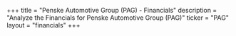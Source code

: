 +++
title = "Penske Automotive Group (PAG) - Financials"
description = "Analyze the Financials for Penske Automotive Group (PAG)"
ticker = "PAG"
layout = "financials"
+++

